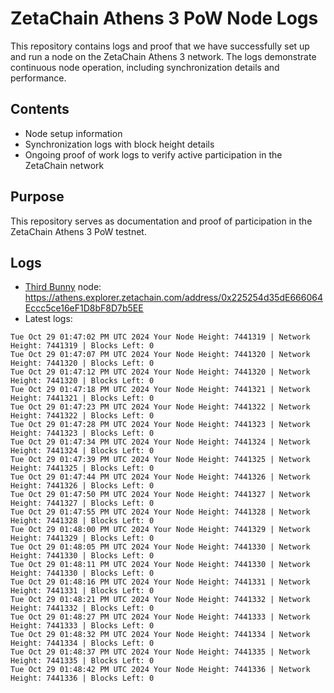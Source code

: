 # ZetaChain Athens 3 PoW Node Logs
This repository contains logs and proof that we have successfully set up and run a node on the ZetaChain Athens 3 network. The logs demonstrate continuous node operation, including synchronization details and performance.

## Contents
- Node setup information
- Synchronization logs with block height details
- Ongoing proof of work logs to verify active participation in the ZetaChain network

## Purpose
This repository serves as documentation and proof of participation in the ZetaChain Athens 3 PoW testnet.

## Logs

- [Third Bunny](https://thirdbunny.xyz/) node: https://athens.explorer.zetachain.com/address/0x225254d35dE666064Eccc5ce16eF1D8bF8D7b5EE
- Latest logs:
```
Tue Oct 29 01:47:02 PM UTC 2024 Your Node Height: 7441319 | Network Height: 7441319 | Blocks Left: 0
Tue Oct 29 01:47:07 PM UTC 2024 Your Node Height: 7441320 | Network Height: 7441320 | Blocks Left: 0
Tue Oct 29 01:47:12 PM UTC 2024 Your Node Height: 7441320 | Network Height: 7441320 | Blocks Left: 0
Tue Oct 29 01:47:18 PM UTC 2024 Your Node Height: 7441321 | Network Height: 7441321 | Blocks Left: 0
Tue Oct 29 01:47:23 PM UTC 2024 Your Node Height: 7441322 | Network Height: 7441322 | Blocks Left: 0
Tue Oct 29 01:47:28 PM UTC 2024 Your Node Height: 7441323 | Network Height: 7441323 | Blocks Left: 0
Tue Oct 29 01:47:34 PM UTC 2024 Your Node Height: 7441324 | Network Height: 7441324 | Blocks Left: 0
Tue Oct 29 01:47:39 PM UTC 2024 Your Node Height: 7441325 | Network Height: 7441325 | Blocks Left: 0
Tue Oct 29 01:47:44 PM UTC 2024 Your Node Height: 7441326 | Network Height: 7441326 | Blocks Left: 0
Tue Oct 29 01:47:50 PM UTC 2024 Your Node Height: 7441327 | Network Height: 7441327 | Blocks Left: 0
Tue Oct 29 01:47:55 PM UTC 2024 Your Node Height: 7441328 | Network Height: 7441328 | Blocks Left: 0
Tue Oct 29 01:48:00 PM UTC 2024 Your Node Height: 7441329 | Network Height: 7441329 | Blocks Left: 0
Tue Oct 29 01:48:05 PM UTC 2024 Your Node Height: 7441330 | Network Height: 7441330 | Blocks Left: 0
Tue Oct 29 01:48:11 PM UTC 2024 Your Node Height: 7441330 | Network Height: 7441330 | Blocks Left: 0
Tue Oct 29 01:48:16 PM UTC 2024 Your Node Height: 7441331 | Network Height: 7441331 | Blocks Left: 0
Tue Oct 29 01:48:21 PM UTC 2024 Your Node Height: 7441332 | Network Height: 7441332 | Blocks Left: 0
Tue Oct 29 01:48:27 PM UTC 2024 Your Node Height: 7441333 | Network Height: 7441333 | Blocks Left: 0
Tue Oct 29 01:48:32 PM UTC 2024 Your Node Height: 7441334 | Network Height: 7441334 | Blocks Left: 0
Tue Oct 29 01:48:37 PM UTC 2024 Your Node Height: 7441335 | Network Height: 7441335 | Blocks Left: 0
Tue Oct 29 01:48:42 PM UTC 2024 Your Node Height: 7441336 | Network Height: 7441336 | Blocks Left: 0
```
